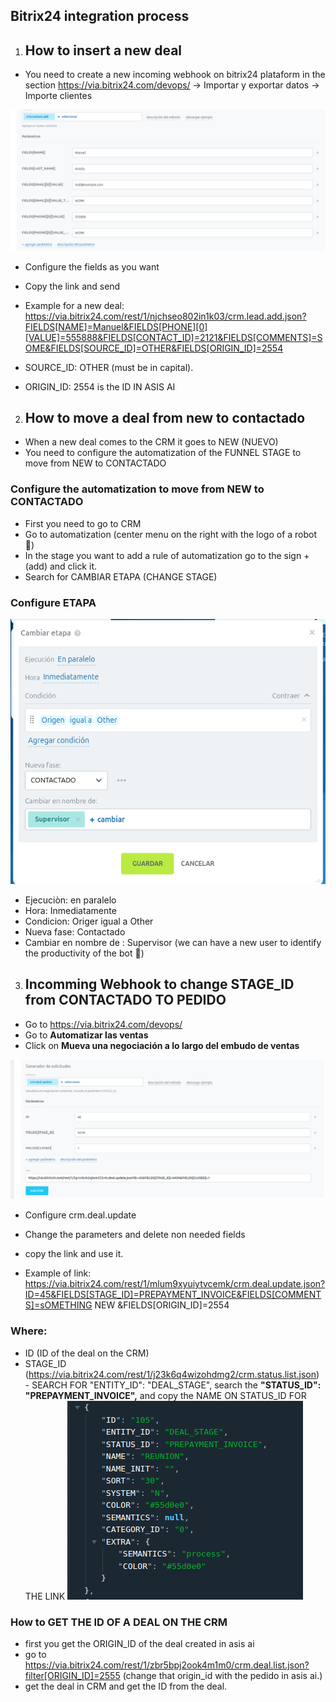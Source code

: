 ## Bitrix24 integration process

1. ## How to insert a new deal

- You need to create a new incoming webhook on bitrix24 plataform in the section https://via.bitrix24.com/devops/ -> Importar y exportar datos -> Importe clientes 

![alt text](image.png)

- Configure the fields as you want

- Copy the link and send

- Example for a new deal: https://via.bitrix24.com/rest/1/njchseo802in1k03/crm.lead.add.json?FIELDS[NAME]=Manuel&FIELDS[PHONE][0][VALUE]=555888&FIELDS[CONTACT_ID]=2121&FIELDS[COMMENTS]=SOME&FIELDS[SOURCE_ID]=OTHER&FIELDS[ORIGIN_ID]=2554

- SOURCE_ID: OTHER (must be in capital).
- ORIGIN_ID: 2554 is the ID IN ASIS AI


2. ## How to move a deal from new to contactado
- When a new deal comes to the CRM it goes to NEW (NUEVO)
- You need to configure the automatization of the FUNNEL STAGE to move from NEW to CONTACTADO


### Configure the automatization to move from NEW to CONTACTADO
- First you need to go to CRM
- Go to automatization (center menu on the right with the logo of a robot 🤖)
- In the stage you want to add a rule of automatization go to the sign + (add) and click it.
- Search for CAMBIAR ETAPA (CHANGE STAGE)

### Configure ETAPA
 ![alt text](image-1.png)
 - Ejecuciòn:  en paralelo
 - Hora: Inmediatamente
 - Condicion: Origer igual a Other
 - Nueva fase: Contactado
 - Cambiar en nombre de : Supervisor (we can have a new user to identify the productivity of the bot 🤖)


3. ## Incomming Webhook to change STAGE_ID from CONTACTADO TO PEDIDO
- Go to https://via.bitrix24.com/devops/ 
- Go to **Automatizar las ventas**
- Click on **Mueva una negociación a lo largo del embudo de ventas**

![alt text](image-2.png)


- Configure crm.deal.update
- Change the parameters and delete non needed fields
- copy the link and use it.

- Example of link:  https://via.bitrix24.com/rest/1/mlum9xyuiytvcemk/crm.deal.update.json?ID=45&FIELDS[STAGE_ID]=PREPAYMENT_INVOICE&FIELDS[COMMENTS]=sOMETHING NEW &FIELDS[ORIGIN_ID]=2554

### Where: 

- ID (ID of the deal on the CRM) 
- STAGE_ID (https://via.bitrix24.com/rest/1/j23k6q4wizohdmg2/crm.status.list.json) - SEARCH FOR "ENTITY_ID": "DEAL_STAGE", search the **"STATUS_ID": "PREPAYMENT_INVOICE",** and copy the NAME ON STATUS_ID FOR THE LINK
![alt text](image-3.png)


### How to GET THE ID OF A DEAL ON THE CRM
- first you get the ORIGIN_ID of the deal created in asis ai
- go to https://via.bitrix24.com/rest/1/zbr5bpj2ook4m1m0/crm.deal.list.json?filter[ORIGIN_ID]=2555 (change that origin_id with the pedido in asis ai.)
- get the deal in CRM and get the ID from the deal.

